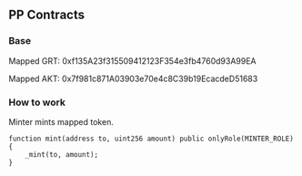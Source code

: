 ## PP Contracts

### Base

Mapped GRT: 0xf135A23f315509412123F354e3fb4760d93A99EA

Mapped AKT: 0x7f981c871A03903e70e4c8C39b19EcacdeD51683

### How to work

Minter mints mapped token.

```solidity
function mint(address to, uint256 amount) public onlyRole(MINTER_ROLE) {
    _mint(to, amount);
}
```
